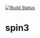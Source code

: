 [![Build Status](https://travis-ci.org/customcommander/spin3.svg?branch=master)](https://travis-ci.org/customcommander/spin3)

# spin3
